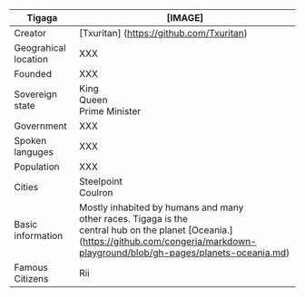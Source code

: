 Tigaga        | [IMAGE]
--------------|--------------
Creator       | [Txuritan] (https://github.com/Txuritan)
Geograhical location | XXX
Founded | XXX
Sovereign state | King <br/> Queen <br/> Prime Minister 
Government | XXX
Spoken languges | XXX
Population | XXX
Cities | Steelpoint <br/> Coulron
Basic information | Mostly inhabited by humans and many <br/> other races. Tigaga is the <br/> central hub on the planet [Oceania.] (https://github.com/congeria/markdown-playground/blob/gh-pages/planets-oceania.md)
Famous Citizens | Rii
